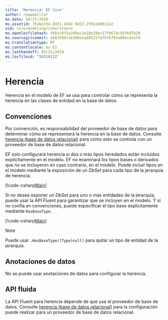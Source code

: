 ```yaml
---
title: 'Herencia: EF Core'
author: rowanmiller
ms.date: 10/27/2016
ms.assetid: 754be334-dd21-450e-9d22-2591e80012a2
uid: core/modeling/inheritance
ms.openlocfilehash: f6b5c8f5a398ac1e28e29bc17f0674c5b76d7b20
ms.sourcegitcommit: eb8359b7ab3b0a1a08522faf67b703a00ecdcefd
ms.translationtype: MT
ms.contentlocale: es-ES
ms.lasthandoff: 03/21/2019
ms.locfileid: "58319132"
---
```

# <a name="inheritance"></a>Herencia

Herencia en el modelo de EF se usa para controlar cómo se representa la herencia en las clases de entidad en la base de datos.

## <a name="conventions"></a>Convenciones

Por convención, es responsabilidad del proveedor de base de datos para determinar cómo se representará la herencia en la base de datos. Consulte [herencia (base de datos relacional)](relational/inheritance.md) para cómo esto se controla con un proveedor de base de datos relacional.

EF solo configurará herencia si dos o más tipos heredados están incluidos explícitamente en el modelo. EF no examinará los tipos bases o derivados que no se incluyeron en caso contrario, en el modelo. Puede incluir tipos en el modelo mediante la exposición de un *DbSet<TEntity>*  para cada tipo de la jerarquía de herencia.

[!code-csharp[Main](../../../samples/core/Modeling/Conventions/Samples/InheritanceDbSets.cs?highlight=3-4&name=Model)]

Si no desea exponer un *DbSet<TEntity>*  para uno o más entidades de la jerarquía, puede usar la API Fluent para garantizar que se incluyen en el modelo.
Y si no confía en convenciones, puede especificar el tipo base explícitamente mediante `HasBaseType`.

[!code-csharp[Main](../../../samples/core/Modeling/Conventions/Samples/InheritanceModelBuilder.cs?highlight=7&name=Context)]

> [!NOTE]
> Puede usar `.HasBaseType((Type)null)` para quitar un tipo de entidad de la jerarquía.

## <a name="data-annotations"></a>Anotaciones de datos

No se puede usar anotaciones de datos para configurar la herencia.

## <a name="fluent-api"></a>API fluida

La API Fluent para herencia depende de que usa el proveedor de base de datos. Consulte [herencia (base de datos relacional)](relational/inheritance.md) para la configuración puede realizar para un proveedor de base de datos relacional.
